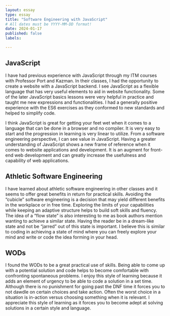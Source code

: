 ```yaml
---
layout: essay
type: essay
title: "Software Engineering with JavaScript"
# All dates must be YYYY-MM-DD format!
date: 2024-01-17
published: false
labels:

---
```


## JavaScript
I have had previous experience with JavaScript through my ITM courses with Professor Port and Kazman. In their classes, I had the opportunity to create a website with a JavaScript backend. I see JavaScript as a flexible language that has very useful elements to aid in website functionality. Some of the later JavaScript basics lessons were very helpful in practice and taught me new expressions and functionalities. I had a generally positive experience with the ES6 exercises as they conformed to new standards and helped to simplify code.

I think JavaScript is great for getting your feet wet when it comes to a language that can be done in a browser and no compiler. It is very easy to start and the progression in learning is very linear to utilize. From a software engineering perspective, I can see value in JavaScript. Having a greater understanding of JavaScript shows a new frame of reference when it comes to website applications and development. It is an augment for front-end web development and can greatly increase the usefulness and capability of web applications.

## Athletic Software Engineering

I have learned about athletic software engineering in other classes and it seems to offer great benefits in return for practical skills. Avoiding the “cubicle” software engineering is a decision that may yield different benefits in the workplace or in free time. Exploring the limits of your capabilities while keeping an adaptive structure helps to build soft skills and fluency. The idea of a “flow state” is also interesting to me as book authors mention wanting to achieve a similar state. Having the reader be in a dream-like state and not be “jarred” out of this state is important. I believe this is similar to coding in achieving a state of mind where you can freely explore your mind and write or code the idea forming in your head.

## WODs

I found the WODs to be a great practical use of skills. Being able to come up with a potential solution and code helps to become comfortable with confronting spontaneous problems. I enjoy this style of learning because it adds an element of urgency to be able to code a solution in a set time. Although there is no punishment for going past the DNF time it forces you to not dawdle on certain choices and take action. Often the worst choice in a situation is in-action versus choosing something when it is relevant. I appreciate this style of learning as it forces you to become adept at solving solutions in a certain style and language.
